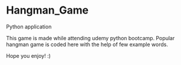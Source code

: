 # Hangman_Game
Python application

This game is made while attending udemy python bootcamp.
Popular hangman game is coded here with the help of few example words.

Hope you enjoy! :)
